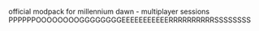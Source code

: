 official modpack for millennium dawn - multiplayer sessions
PPPPPPOOOOOOOOGGGGGGGGEEEEEEEEEEERRRRRRRRRRSSSSSSSS

